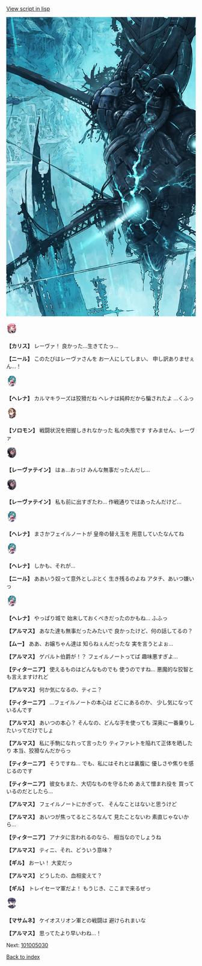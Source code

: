 [View script in lisp](../scripts/101005020.txt)

![underground_world_3.png](../images/backgrounds/underground_world_3.png)

<img src="../images/units/3602511.png" alt="3602511.png" height="34"/>

**【カリス】**
レーヴァ！
良かった…生きてたっ…

**【ニール】**
このたびはレーヴァさんを
お一人にしてしまい、
申し訳ありませぇん…！

<img src="../images/units/3302811.png" alt="3302811.png" height="34"/>

**【ヘレナ】**
カルマキラーズは狡猾だね
ヘレナは純粋だから騙されたよ
…くふっ

<img src="../images/units/3503111.png" alt="3503111.png" height="34"/>

**【ソロモン】**
戦闘状況を把握しきれなかった
私の失態です
すみません、レーヴァ

<img src="../images/units/3100211.png" alt="3100211.png" height="34"/>

**【レーヴァテイン】**
はぁ…おっけ
みんな無事だったんだし…

<img src="../images/units/3100211.png" alt="3100211.png" height="34"/>

**【レーヴァテイン】**
私も前に出すぎたわ…
作戦通りではあったんだけど…

<img src="../images/units/3302811.png" alt="3302811.png" height="34"/>

**【ヘレナ】**
まさかフェイルノートが
皇帝の替え玉を
用意していたなんてね

<img src="../images/units/3302811.png" alt="3302811.png" height="34"/>

**【ヘレナ】**
しかも、それが…

**【ニール】**
ああいう奴って意外としぶとく
生き残るのよね
アタチ、あいつ嫌いっ

<img src="../images/units/3302811.png" alt="3302811.png" height="34"/>

**【ヘレナ】**
やっぱり城で
始末しておくべきだったのかもね…
ふふっ

**【アルマス】**
あなた達も無事だったみたいで
良かったけど、何の話してるの？

**【ムー】**
ああ、お嬢ちゃん達は
知らねぇんだったな
実を言うとよぉ…

**【アルマス】**
ゲバルト伯爵が！？
フェイルノートってば
趣味悪すぎよ…

**【ティターニア】**
使えるものはどんなものでも
使うのですね…
悪魔的な狡智とも言えますけれど

**【アルマス】**
何か気になるの、ティニ？

**【ティターニア】**
…フェイルノートの本心は
どこにあるのか、
少し気になっているんです

**【アルマス】**
あいつの本心？
そんなの、どんな手を使っても
深奥に一番乗りしたいってだけでしょ

**【アルマス】**
私に手駒になれって言ったり
ティファレトを陥れて正体を晒したり
本当、狡猾なんだからっ

**【ティターニア】**
そうですね…
でも、私にはそれとは裏腹に
優しさや焦りを感じるのです

**【ティターニア】**
彼女もまた、大切なものを守るため
あえて憎まれ役を
買っているのだとしたら…

**【アルマス】**
フェイルノートにかぎって、
そんなことはないと思うけど

**【アルマス】**
あいつが焦ってるところなんて
見たことないわ
素直じゃないから…

**【ティターニア】**
アナタに言われるのなら、
相当なのでしょうね

**【アルマス】**
ティニ、それ、どういう意味？

**【ギル】**
おーい！
大変だっ

**【アルマス】**
どうしたの、血相変えて？

**【ギル】**
トレイセーマ軍だよ！
もうじき、ここまで来るぜっ

<img src="../images/units/3100111.png" alt="3100111.png" height="34"/>

**【マサムネ】**
ケイオスリオン軍との戦闘は
避けられまいな

**【アルマス】**
思ってたより早いわね…！

Next: [101005030](101005030.md)

[Back to index](index.md)
